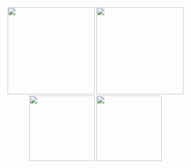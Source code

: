 <div align='center' justify='center'>
  <img src="https://github-readme-stats.vercel.app/api?username=Stocil&theme=dracula&show_icons=true" height="200">
  <img src="https://github-readme-stats.vercel.app/api/top-langs/?username=Stocil&layout=compact" height="200"> 
  <img src="https://github-readme-stats.vercel.app/api?username=Stocil&theme=dracula&show_icons=true" height="150">
  <img src="https://github-readme-stats.vercel.app/api/top-langs/?username=Stocil&layout=compact" height="150"> 
</div>
